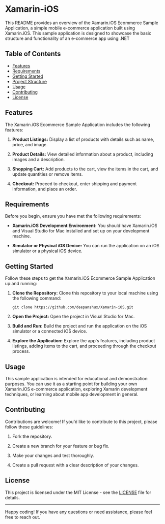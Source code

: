 # Xamarin-iOS

This README provides an overview of the Xamarin.iOS Ecommerce Sample Application, a simple mobile e-commerce application built using Xamarin.iOS. This sample application is designed to showcase the basic structure and functionality of an e-commerce app using .NET

## Table of Contents

- [Features](#features)
- [Requirements](#requirements)
- [Getting Started](#getting-started)
- [Project Structure](#project-structure)
- [Usage](#usage)
- [Contributing](#contributing)
- [License](#license)

## Features

The Xamarin.iOS Ecommerce Sample Application includes the following features:

1. **Product Listings:** Display a list of products with details such as name, price, and image.

2. **Product Details:** View detailed information about a product, including images and a description.

3. **Shopping Cart:** Add products to the cart, view the items in the cart, and update quantities or remove items.

4. **Checkout:** Proceed to checkout, enter shipping and payment information, and place an order.

## Requirements

Before you begin, ensure you have met the following requirements:

- **Xamarin.iOS Development Environment:** You should have Xamarin.iOS and Visual Studio for Mac installed and set up on your development machine.

- **Simulator or Physical iOS Device:** You can run the application on an iOS simulator or a physical iOS device.

## Getting Started

Follow these steps to get the Xamarin.iOS Ecommerce Sample Application up and running:

1. **Clone the Repository:** Clone this repository to your local machine using the following command:

   ```shell
   git clone https://github.com/deepanshux/Xamarin-iOS.git
   ```

2. **Open the Project:** Open the project in Visual Studio for Mac.

3. **Build and Run:** Build the project and run the application on the iOS simulator or a connected iOS device.

4. **Explore the Application:** Explore the app's features, including product listings, adding items to the cart, and proceeding through the checkout process.

## Usage

This sample application is intended for educational and demonstration purposes. You can use it as a starting point for building your own Xamarin.iOS e-commerce application, exploring Xamarin development techniques, or learning about mobile app development in general.

## Contributing

Contributions are welcome! If you'd like to contribute to this project, please follow these guidelines:

1. Fork the repository.

2. Create a new branch for your feature or bug fix.

3. Make your changes and test thoroughly.

4. Create a pull request with a clear description of your changes.

## License

This project is licensed under the MIT License - see the [LICENSE](LICENSE) file for details.

---

Happy coding! If you have any questions or need assistance, please feel free to reach out.
